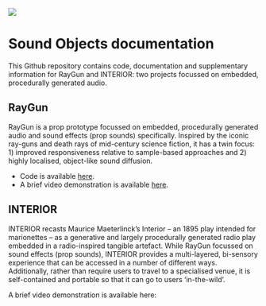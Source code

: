 ![](https://github.com/matdwlv/soundobjects/blob/master/dw5.png)

# Sound Objects documentation

This Github repository contains code, documentation and supplementary information for RayGun and INTERIOR: two projects focussed on embedded, procedurally generated audio.

## RayGun

RayGun is a prop prototype focussed on embedded, procedurally generated audio and sound effects (prop sounds) specifically. 
Inspired by the iconic ray-guns and death rays of mid-century science fiction, it has a twin focus: 1) improved responsiveness relative to sample-based approaches and 2) highly localised, object-like sound diffusion.

* Code is available [here](https://github.com/matdwlv/soundobjects).
* A brief video demonstration is available [here](https://youtu.be/udGPyDLBV68).

## INTERIOR

INTERIOR recasts Maurice Maeterlinck’s Interior – an 1895 play intended for marionettes – as a generative and largely procedurally generated radio play embedded in a radio-inspired tangible artefact. While RayGun focussed on sound effects (prop sounds), INTERIOR provides a multi-layered, bi-sensory experience that can be accessed in a number of different ways. Additionally, rather than require users to travel to a specialised venue, it is self-contained and portable so that it can go to users ‘in-the-wild’. 

A brief video demonstration is available here:

